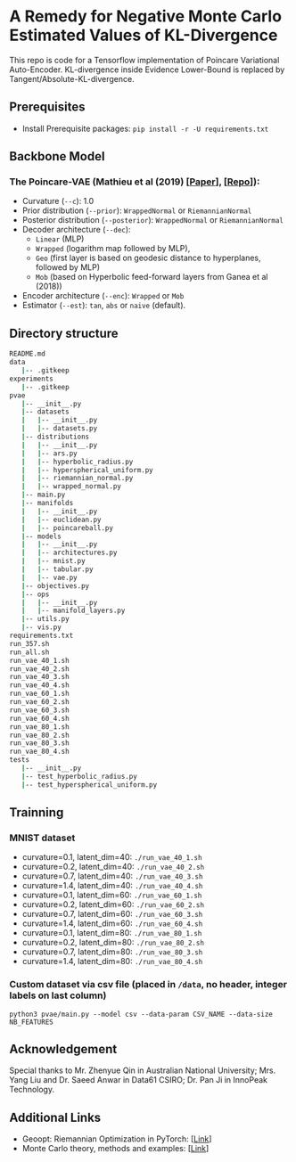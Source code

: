 # A Remedy for Negative Monte Carlo Estimated Values of KL-Divergence
This repo is code for a Tensorflow implementation of Poincare Variational Auto-Encoder. KL-divergence inside Evidence Lower-Bound is replaced by Tangent/Absolute-KL-divergence.

## Prerequisites
- Install Prerequisite packages: `pip install -r -U requirements.txt`

## Backbone Model

### The Poincare-VAE (Mathieu et al (2019) [[Paper](https://arxiv.org/abs/1901.06033)], [[Repo](https://github.com/emilemathieu/pvae)]):
- Curvature (`--c`): 1.0
- Prior distribution (`--prior`): `WrappedNormal` or `RiemannianNormal`
- Posterior distribution (`--posterior`): `WrappedNormal` or `RiemannianNormal`
- Decoder architecture (`--dec`):
    - `Linear` (MLP)
    - `Wrapped` (logarithm map followed by MLP),
    - `Geo` (first layer is based on geodesic distance to hyperplanes, followed by MLP)
    - `Mob` (based on Hyperbolic feed-forward layers from Ganea et al (2018))
- Encoder architecture (`--enc`): `Wrapped` or `Mob`
- Estimator (`--est`): `tan`, `abs` or `naive` (default).

## Directory structure

```bash
README.md
data
   |-- .gitkeep
experiments
   |-- .gitkeep
pvae
   |-- __init__.py
   |-- datasets
   |   |-- __init__.py
   |   |-- datasets.py
   |-- distributions
   |   |-- __init__.py
   |   |-- ars.py
   |   |-- hyperbolic_radius.py
   |   |-- hyperspherical_uniform.py
   |   |-- riemannian_normal.py
   |   |-- wrapped_normal.py
   |-- main.py
   |-- manifolds
   |   |-- __init__.py
   |   |-- euclidean.py
   |   |-- poincareball.py
   |-- models
   |   |-- __init__.py
   |   |-- architectures.py
   |   |-- mnist.py
   |   |-- tabular.py
   |   |-- vae.py
   |-- objectives.py
   |-- ops
   |   |-- __init__.py
   |   |-- manifold_layers.py
   |-- utils.py
   |-- vis.py
requirements.txt
run_357.sh
run_all.sh
run_vae_40_1.sh
run_vae_40_2.sh
run_vae_40_3.sh
run_vae_40_4.sh
run_vae_60_1.sh
run_vae_60_2.sh
run_vae_60_3.sh
run_vae_60_4.sh
run_vae_80_1.sh
run_vae_80_2.sh
run_vae_80_3.sh
run_vae_80_4.sh
tests
   |-- __init__.py
   |-- test_hyperbolic_radius.py
   |-- test_hyperspherical_uniform.py

```

## Trainning

### MNIST dataset
- curvature=0.1, latent_dim=40: `./run_vae_40_1.sh`
- curvature=0.2, latent_dim=40: `./run_vae_40_2.sh`
- curvature=0.7, latent_dim=40: `./run_vae_40_3.sh`
- curvature=1.4, latent_dim=40: `./run_vae_40_4.sh`
- curvature=0.1, latent_dim=60: `./run_vae_60_1.sh`
- curvature=0.2, latent_dim=60: `./run_vae_60_2.sh`
- curvature=0.7, latent_dim=60: `./run_vae_60_3.sh`
- curvature=1.4, latent_dim=60: `./run_vae_60_4.sh`
- curvature=0.1, latent_dim=80: `./run_vae_80_1.sh`
- curvature=0.2, latent_dim=80: `./run_vae_80_2.sh`
- curvature=0.7, latent_dim=80: `./run_vae_80_3.sh`
- curvature=1.4, latent_dim=80: `./run_vae_80_4.sh`

### Custom dataset via csv file (placed in `/data`, no header, integer labels on last column)
`
python3 pvae/main.py --model csv --data-param CSV_NAME --data-size NB_FEATURES
`

## Acknowledgement
Special thanks to Mr. Zhenyue Qin in Australian National University; Mrs. Yang Liu and Dr. Saeed Anwar in Data61 CSIRO; Dr. Pan Ji in InnoPeak Technology.

## Additional Links
- Geoopt: Riemannian Optimization in PyTorch: [[Link](https://github.com/geoopt/geoopt)]
- Monte Carlo theory, methods and examples: [[Link](https://statweb.stanford.edu/~owen/mc/)]
